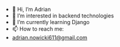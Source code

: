 - 👋 Hi, I’m Adrian
- 👀 I’m interested in backend technologies
- 🌱 I’m currently learning Django
- 📫 How to reach me:
- adrian.nowicki611@gmail.com

<!---
Fluffyguy611/Fluffyguy611 is a ✨ special ✨ repository because its `README.md` (this file) appears on your GitHub profile.
You can click the Preview link to take a look at your changes.
--->
